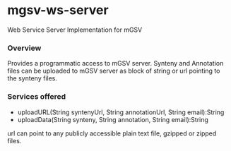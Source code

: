 mgsv-ws-server
==============

Web Service Server Implementation for mGSV

### Overview
Provides a programmatic access to mGSV server. Synteny and Annotation files can be uploaded to mGSV server as block of string or url pointing to the synteny files.

### Services offered

- uploadURL(String syntenyUrl, String annotationUrl, String email):String
- uploadData(String synteny, String annotation, String email):String

url can point to any publicly accessible plain text file, gzipped or zipped files.


